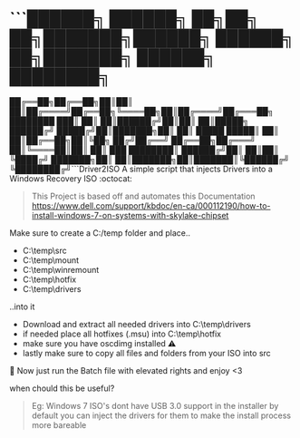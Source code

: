 # ```██████╗ ██████╗ ██╗██╗   ██╗███████╗██████╗ ██████╗ ██╗███████╗ ██████╗      ████████╗      
██╔══██╗██╔══██╗██║██║   ██║██╔════╝██╔══██╗╚════██╗██║██╔════╝██╔═══██╗   ████████ ███║
██║  ██║██████╔╝██║██║   ██║█████╗  ██████╔╝ █████╔╝██║███████╗██║   ██║   █████  █████║
██║  ██║██╔══██╗██║╚██╗ ██╔╝██╔══╝  ██╔══██╗██╔═══╝ ██║╚════██║██║   ██║   ███ ████████║
██████╔╝██║  ██║██║ ╚████╔╝ ███████╗██║  ██║███████╗██║███████║╚██████╔╝    ╚████████╔╝```Driver2ISO
A simple script that injects Drivers into a Windows Recovery ISO :octocat:

> This Project is based off and automates this Documentation
https://www.dell.com/support/kbdoc/en-ca/000112190/how-to-install-windows-7-on-systems-with-skylake-chipset

Make sure to create a C:/temp folder and place..

- C:\temp\src
- C:\temp\mount
- C:\temp\winremount
- C:\temp\hotfix
- C:\temp\drivers

..into it 
- Download and extract all needed drivers into C:\temp\drivers
- if needed place all hotfixes (.msu) into C:\temp\hotfix
- make sure you have oscdimg installed :warning:
- lastly make sure to copy all files and folders from your ISO into src 

:tulip: Now just run the Batch file with elevated rights and enjoy <3

when chould this be useful? 
> Eg: Windows 7 ISO's dont have USB 3.0 support in the installer by default you can inject the drivers for them to make the install process more bareable





